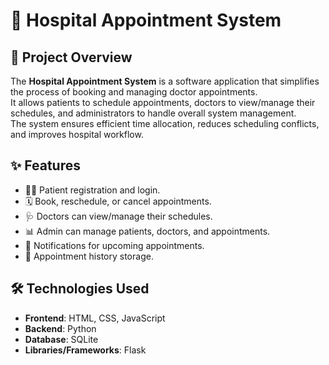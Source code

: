 # 🏥 Hospital Appointment System

## 📌 Project Overview
The **Hospital Appointment System** is a software application that simplifies the process of booking and managing doctor appointments.  
It allows patients to schedule appointments, doctors to view/manage their schedules, and administrators to handle overall system management.  
The system ensures efficient time allocation, reduces scheduling conflicts, and improves hospital workflow.

## ✨ Features
- 👩‍⚕️ Patient registration and login.  
- 🗓️ Book, reschedule, or cancel appointments.  
- 🩺 Doctors can view/manage their schedules.  
- 📊 Admin can manage patients, doctors, and appointments.  
- 🔔 Notifications for upcoming appointments.  
- 💾 Appointment history storage.  

## 🛠️ Technologies Used
- **Frontend**: HTML, CSS, JavaScript 
- **Backend**: Python  
- **Database**: SQLite  
- **Libraries/Frameworks**: Flask
